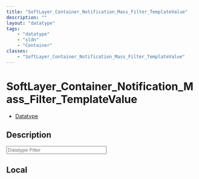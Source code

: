 ```yaml
---
title: "SoftLayer_Container_Notification_Mass_Filter_TemplateValue"
description: ""
layout: "datatype"
tags:
    - "datatype"
    - "sldn"
    - "Container"
classes:
    - "SoftLayer_Container_Notification_Mass_Filter_TemplateValue"
---
```


# SoftLayer_Container_Notification_Mass_Filter_TemplateValue
<div id='service-datatype'>
    <ul id='sldn-reference-tabs'>
        <li id='datatype'> <a href='/reference/datatypes/SoftLayer_Container_Notification_Mass_Filter_TemplateValue' >Datatype</a></li>
    </ul>
</div>

## Description 








<!-- Filer BEGIN -->
<div class="view-filters">
        <div class="clearfix">
            <div class="search-input-box">
                <input placeholder="Datatype Filter" onkeyup="titleSearch(inputId='prop-input', divId='properties', elementClass='prop-row')" 
                    type="text" id="prop-input" value="" size="30" maxlength="128" class="form-text">
            </div>
        </div>
</div>
<!-- Filer END -->

<div id="properties" class="content">
<div id="localProperties" class="prop-content" >

## Local
</div>
<!-- LOCAL PROPERTY END -->

</div>



